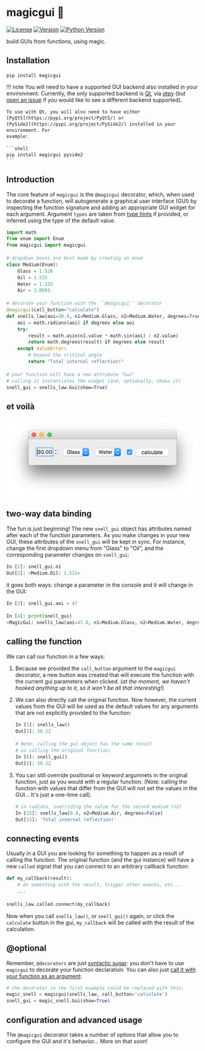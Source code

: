 # magicgui 🧙

[![License](https://img.shields.io/pypi/l/magicgui.svg)](LICENSE)
[![Version](https://img.shields.io/pypi/v/magicgui.svg)](https://pypi.python.org/pypi/magicgui)
[![Python Version](https://img.shields.io/pypi/pyversions/magicgui.svg)](https://python.org)

build GUIs from functions, using magic.

## Installation

```shell
pip install magicgui
```

!!! note
    You will need to have a supported GUI backend also installed in your environment.
    Currently, the only supported backend is [Qt](https://www.qt.io/), via
    [qtpy](https://github.com/spyder-ide/qtpy) (but [open an
    issue](https://github.com/tlambert03/magicgui/issues) if you would like to see a
    different backend supported).

    To use with Qt, you will also need to have either
    [PyQt5](https://pypi.org/project/PyQt5/) or
    [PySide2](https://pypi.org/project/PySide2/) installed in your environment. For
    example:

    ```shell
    pip install magicgui pyside2
    ```

## Introduction

The core feature of `magicgui` is the `@magicgui` decorator, which, when used to decorate
a function, will autogenerate a graphical user interface (GUI) by inspecting the function
signature and adding an appropriate GUI widget for each argument.  Argument
`types` are taken from [type hints](https://docs.python.org/3/library/typing.html) if
provided, or inferred using the type of the  default value.

```python
import math
from enum import Enum
from magicgui import magicgui

# dropdown boxes are best made by creating an enum
class Medium(Enum):
    Glass = 1.520
    Oil = 1.515
    Water = 1.333
    Air = 1.0003

# decorate your function with the ``@magicgui`` decorator
@magicgui(call_button="calculate")
def snells_law(aoi=30.0, n1=Medium.Glass, n2=Medium.Water, degrees=True):
    aoi = math.radians(aoi) if degrees else aoi
    try:
        result = math.asin(n1.value * math.sin(aoi) / n2.value)
        return math.degrees(result) if degrees else result
    except ValueError:
        # beyond the critical angle
        return "Total internal reflection!"

# your function will have a new attribute "Gui"
# calling it instantiates the widget (and, optionally, shows it)
snell_gui = snells_law.Gui(show=True)
```

## et voilà

[<img src="img/snells.png" width="542"/>](img/snells.png)

## two-way data binding

The fun is just beginning!  The new `snell_gui` object has attributes named after each of
the function parameters.  As you make changes in your new GUI, these attributes of the
`snell_gui` will be kept in sync.  For instance, change the first dropdown menu from
"Glass" to "Oil", and the corresponding parameter changes on `snell_gui`:

```python
In [2]: snell_gui.n1
Out[2]: <Medium.Oil: 1.515>
```

it goes both ways: change a parameter in the console and it will change in the GUI:

```python
In [3]: snell_gui.aoi = 47

In [4]: print(snell_gui)
<MagicGui: snells_law(aoi=47.0, n1=Medium.Glass, n2=Medium.Water, degrees=True)>
```

## calling the function

We can call our function in a few ways:

1. Because we provided the `call_button` argument to the `magicgui` decorator, a new
   button was created that will execute the function with the current gui parameters
   when clicked.  (*at the moment, we haven't hooked anything up to it, so it won't*
   *be all that interesting!*)

2. We can also directly call the original function. Now however, the current values from
   the GUI will be used as the default values for any arguments that are not explicitly
   provided to the function:

    ```python
    In [5]: snells_law()
    Out[5]: 56.22

    # Note: calling the gui object has the same result
    # as calling the original function:
    In [6]: snell_gui()
    Out[6]: 56.22
    ```

3. You can still override positional or keyword argumnets in the original function, just
   as you would with a regular function.  (Note: calling the function with values that
   differ from the GUI will *not* set the values in the GUI... It's just a one-time
   call).

    ```python
    # in radians, overriding the value for the second medium (n2)
    In [15]: snells_law(0.8, n2=Medium.Air, degrees=False)
    Out[15]: 'Total internal reflection!'
    ```

## connecting events

Usually in a GUI you are looking for something to happen as a result of calling the
function.  The original function (and the gui instance) will have a new `called` signal
that you can connect to an arbitrary callback function:

```python
def my_callback(result):
    # do something with the result, trigger other events, etc...
    ...

snells_law.called.connect(my_callback)
```

Now when you call `snells_law()`, or `snell_gui()` again, or click the `calculate` button
in the gui, `my_callback` will be called with the result of the calculation.

## @optional

Remember, `@decorators` are just [syntactic
sugar](https://en.wikipedia.org/wiki/Syntactic_sugar): you don't have to use `magicgui`
to decorate your function declaration. You can also just [call it with your function as
an argument](https://realpython.com/lessons/syntactic-sugar/):

```python
# the decorator in the first example could be replaced with this:
magic_snell = magicgui(snells_law, call_button='calculate')
snell_gui = magic_snell.Gui(show=True)
```

## configuration and advanced usage

The `@magicgui` decorator takes a number of options that allow you to configure the GUI
and it's behavior... More on that soon!
